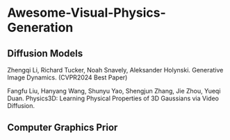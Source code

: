 # Awesome-Visual-Physics-Generation

## Diffusion Models
Zhengqi Li, Richard Tucker, Noah Snavely, Aleksander Holynski. Generative Image Dynamics. (CVPR2024 Best Paper) 

Fangfu Liu, Hanyang Wang, Shunyu Yao, Shengjun Zhang, Jie Zhou, Yueqi Duan. Physics3D: Learning Physical Properties of 3D Gaussians via Video Diffusion.



## Computer Graphics Prior

